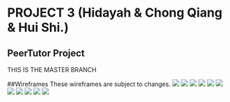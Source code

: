 
# PROJECT 3 (Hidayah & Chong Qiang & Hui Shi.)

## PeerTutor Project

 THIS IS THE MASTER BRANCH

##Wireframes
These wireframes are subject to changes.
![](public/assets/img/wireframe1.png)
![](public/assets/img/wireframe2.png)
![](public/assets/img/wireframe3.png)
![](public/assets/img/wireframe4.png)
![](public/assets/img/wireframe5.png)
![](public/assets/img/wireframe6.png)
![](public/assets/img/wireframe7.png)
![](public/assets/img/wireframe8.png)
![](public/assets/img/wireframe9.png)
![](public/assets/img/wireframe10.png)
![](public/assets/img/wireframe11.png)
